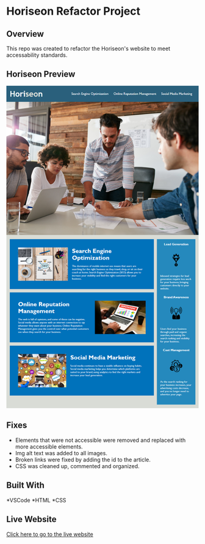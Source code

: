 # Horiseon Refactor Project

## Overview
This repo was created to refactor the Horiseon's website to meet accessability standards.

## Horiseon Preview
![Screenshot of Horison Website](https://github.com/jimenezraul/Refactor-Horiseon-Project/blob/main/assets/images/Mock-Up.png)

## Fixes
- Elements that were not accessible were removed and replaced with more accessible elements.
- Img alt text was added to all images.
- Broken links were fixed by adding the id to the article.
- CSS was cleaned up, commented and organized.

## Built With
*VSCode
*HTML
*CSS

## Live Website
[Click here to go to the live website](https://jimenezraul.github.io/Refactor-Horiseon-Project/)
